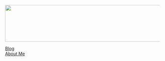 <a href="https://github.com/devxb/gitanimals">
  <img src="https://render.gitanimals.org/lines/{SID12g}?pet-id=577101130196600471" width="1000" height="120"/>
</a>

[Blog](https://post.sid12g.dev)
<br>
[About Me](https://sid12g.dev)
